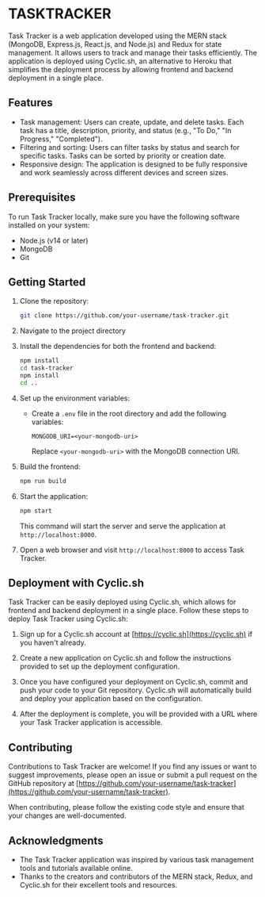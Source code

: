 # TASKTRACKER

Task Tracker is a web application developed using the MERN stack (MongoDB, Express.js, React.js, and Node.js) and Redux for state management. It allows users to track and manage their tasks efficiently. The application is deployed using Cyclic.sh, an alternative to Heroku that simplifies the deployment process by allowing frontend and backend deployment in a single place.

## Features

- Task management: Users can create, update, and delete tasks. Each task has a title, description, priority, and status (e.g., "To Do," "In Progress," "Completed").
- Filtering and sorting: Users can filter tasks by status and search for specific tasks. Tasks can be sorted by priority or creation date.
- Responsive design: The application is designed to be fully responsive and work seamlessly across different devices and screen sizes.

## Prerequisites

To run Task Tracker locally, make sure you have the following software installed on your system:

- Node.js (v14 or later)
- MongoDB
- Git

## Getting Started

1. Clone the repository:

   ```bash
   git clone https://github.com/your-username/task-tracker.git
   ```

2. Navigate to the project directory

3. Install the dependencies for both the frontend and backend:

   ```bash
   npm install
   cd task-tracker
   npm install
   cd ..
   ```

4. Set up the environment variables:

   - Create a `.env` file in the root directory and add the following variables:

     ```plaintext
     MONGODB_URI=<your-mongodb-uri>
     ```

     Replace `<your-mongodb-uri>` with the MongoDB connection URI.

5. Build the frontend:

   ```bash
   npm run build
   ```

6. Start the application:

   ```bash
   npm start
   ```

   This command will start the server and serve the application at `http://localhost:8000`.

7. Open a web browser and visit `http://localhost:8000` to access Task Tracker.

## Deployment with Cyclic.sh

Task Tracker can be easily deployed using Cyclic.sh, which allows for frontend and backend deployment in a single place. Follow these steps to deploy Task Tracker using Cyclic.sh:

1. Sign up for a Cyclic.sh account at [https://cyclic.sh](https://cyclic.sh) if you haven't already.

2. Create a new application on Cyclic.sh and follow the instructions provided to set up the deployment configuration.

3. Once you have configured your deployment on Cyclic.sh, commit and push your code to your Git repository. Cyclic.sh will automatically build and deploy your application based on the configuration.

4. After the deployment is complete, you will be provided with a URL where your Task Tracker application is accessible.

## Contributing

Contributions to Task Tracker are welcome! If you find any issues or want to suggest improvements, please open an issue or submit a pull request on the GitHub repository at [https://github.com/your-username/task-tracker](https://github.com/your-username/task-tracker).

When contributing, please follow the existing code style and ensure that your changes are well-documented.

## Acknowledgments

- The Task Tracker application was inspired by various task management tools and tutorials available online.
- Thanks to the creators and contributors of the MERN stack, Redux, and Cyclic.sh for their excellent tools and resources.
